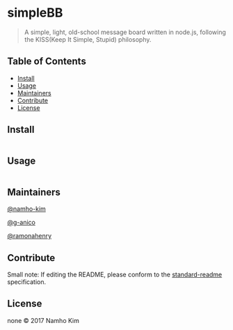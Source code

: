 # simpleBB


> A simple, light, old-school message board written in node.js, following the KISS(Keep It Simple, Stupid) philosophy.

## Table of Contents

- [Install](#install)
- [Usage](#usage)
- [Maintainers](#maintainers)
- [Contribute](#contribute)
- [License](#license)

## Install

```
```

## Usage

```
```

## Maintainers

[@namho-kim](https://github.com/namho-kim)

[@g-anico](https://github.com/g-anico)

[@ramonahenry](https://github.com/ramonahenry)

## Contribute



Small note: If editing the README, please conform to the [standard-readme](https://github.com/RichardLitt/standard-readme) specification.

## License

none © 2017 Namho Kim
